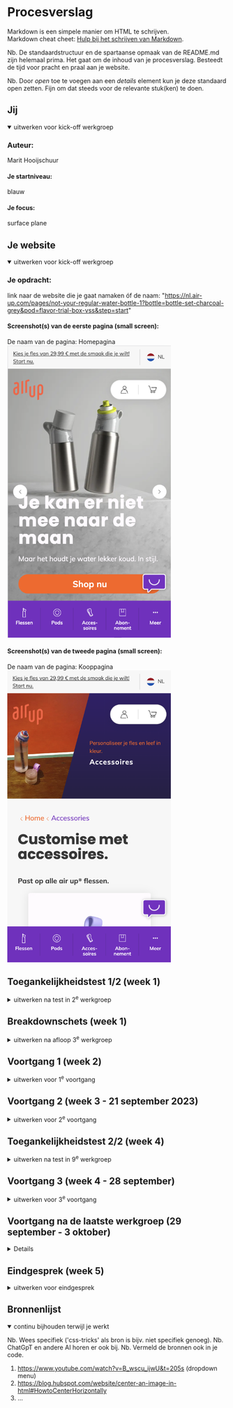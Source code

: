 # Procesverslag
Markdown is een simpele manier om HTML te schrijven.  
Markdown cheat cheet: [Hulp bij het schrijven van Markdown](https://github.com/adam-p/markdown-here/wiki/Markdown-Cheatsheet).

Nb. De standaardstructuur en de spartaanse opmaak van de README.md zijn helemaal prima. Het gaat om de inhoud van je procesverslag. Besteedt de tijd voor pracht en praal aan je website.

Nb. Door *open* toe te voegen aan een *details* element kun je deze standaard open zetten. Fijn om dat steeds voor de relevante stuk(ken) te doen.





## Jij

<details open>
  <summary>uitwerken voor kick-off werkgroep</summary>

  ### Auteur:
  Marit Hooijschuur

  #### Je startniveau:
  blauw

  #### Je focus:
  surface plane 
 
</details>





## Je website

<details open>
  <summary>uitwerken voor kick-off werkgroep</summary>

  ### Je opdracht:
  link naar de website die je gaat namaken óf de naam:
  "https://nl.air-up.com/pages/not-your-regular-water-bottle-1?bottle=bottle-set-charcoal-grey&pod=flavor-trial-box-vss&step=start"

  #### Screenshot(s) van de eerste pagina (small screen): 
  De naam van de pagina: Homepagina
  <img src="readme-images/homepage.png" width="375px" alt="afbeelding van de homepagina">

  #### Screenshot(s) van de tweede pagina (small screen):
  De naam van de pagina: Kooppagina
  <img src="readme-images/buypage.png" width="375px" alt="afbeelding van de kooppagina">
 
</details>



## Toegankelijkheidstest 1/2 (week 1)

<details>
  <summary>uitwerken na test in 2<sup>e</sup> werkgroep</summary>

  ### Bevindingen
  Lijst met je bevindingen die in de test naar voren kwamen:
<li>De screenreader praat snel.</li>
<li>Structuur is logisch van screenreader.</li>
<li>Belangrijk dat een website een duidelijke screenreader heeft.</li>
<li>De WCAG lijst bepaald niet of je website goed is of niet.</li>
<li>Er zijn veel dingen waar je mee rekening moet houden bij het maken van een website.</li>

  Spelen met de screenreader:
  is de structuur logisch? Geeft elk kopje goed aan wat er onder het kopje valt? Geeft elke link goed aan waar naartoe gelinkt wordt? --> De screenreader praat heel snel maar de structuur is wel logisch. Geeft duidelijk aan wat er geselecteerd is en vertelt ook hoe je bijvoorbeeld een knop kunt activeren. 

  WCAG checklist:
  <p>
  <img src="readme-images/WCAGpage1.png" width="375px" alt="afbeelding van pagina 1 WCAG">
  <img src="readme-images/WCAGpage2.png" width="375px" alt="afbeelding van pagina 2 WCAG">  
  <img src="readme-images/WCAGpage3.png" width="375px" alt="afbeelding van pagina 3 WCAG">  
  <img src="readme-images/WCAGpage4.png" width="375px" alt="afbeelding van pagina 4 WCAG">  
  <img src="readme-images/WCAGpage5.png" width="375px" alt="afbeelding van pagina 5 WCAG">
  </p>
</details>







## Breakdownschets (week 1)

<details>
  <summary>uitwerken na afloop 3<sup>e</sup> werkgroep</summary>
  Voordat ik begon aan het coderen, heb ik een breakdownschets gemaakt. Het geeft me een voorproefje van hoe ik alles moet coderen voordat ik aan de slag ga. Dit stappenplan helpt me georganiseerd te blijven en eventuele problemen vroeg te spotten. Kortom, het maken van een breakdownschets is super handig, zodat het overzichtelijk blijft en direct een basis is voor mijn site. 

  ### de hele pagina: 
  <img src="readme-images/breakdown1.png" width="375px" alt="breakdown van de hele pagina">
  <img src="readme-images/breakdown2.png" width="375px" alt="breakdown van de hele pagina">

  ### dynamisch deel (bijv menu): 
  <img src="readme-images/breakdown3.png" width="375px" alt="breakdown van een dynamisch deel">



</details>





## Voortgang 1 (week 2)

<details>
  <summary>uitwerken voor 1<sup>e</sup> voortgang</summary>

  ### Stand van zaken
  hier dit ging goed & dit was lastig (neem ook screenshots op van delen van je website en code)
  Ik was begonnen aan de homepagina van mijn site. Deze heb ik opgemaakt met sections. In een van de sections moet een dropdown menu komen. Ik had op het internet gezocht naar hoe dit moest en een tutorial gevolgd. Ik had precies alle stappen gevolgd maar bij mij werkte die niet zoals het hoort. Zie hieronder voor de screenshots van mijn code. Ik heb de code weggehaald en ben verder gaan werken aan de rest van de pagina. 

--> mijn drop down menu geprobeerd maar werkte niet + afbeeldingen 
  <img src="readme-images/DD1.png" width="375px" alt="probeerselDropDown">
  <img src="readme-images/DD2.png" width="375px" alt="probeerselDropDown">
  <img src="readme-images/DD3.png" width="375px" alt="probeerselDropDown">

Voor de rest verliep alles goed en als ik vragen had kon ik terecht bij de docent. 

  ### Agenda voor meeting (14 september 2023)
  Tijdens deze meeting ben ik samen met mijn groepje en de docent gaan zitten. Wij hebben de onderstaande agenda tijdens de werkgroepen niet echt gebruikt. 

  | student 1      | student 2          | student 3    | student 4        |
  | ---            | ---                | ---          | ---              |
  | dit bespreken  | en dit             | en ik dit    | en dan ik dat    |
  | en dat ook nog | dit als er tijd is | nog een punt | dit wil ik zeker |
  | ...            | ...                | ...          | ...              |


  ### Verslag van meeting
  Tijdens de eerste meeting met de docent en andere studenten heb ik de vragen van andere studenten
  bekeken en erachter komen hoe hun het oplossen. Dit was erg handig ook voor mij, omdat ik wellicht
  dezelfde problemen tegen ga komen. Daarna heb ik mijn eigen werk laten zien en een aantal vragen
  gesteld waarmee ik vast liep. Denk aan het maken van een dropdown. Ik kreeg te horen dat ik heel goed op weg was en gewoon zo door moest gaan!
Bevindingen tijdens meeting:
  - Goed opweg, gewoon zo door gaan.
  - Op sommige plekken wel nog gebruik van classes, maar dat is tot nu toe wel prima gebruikt, ofwel niet te veel. 
  - Het liefst de classes wel wegwerken. 


  ### Na afloop van meeting
  Na de meeting ben ik verder gaan werken. Ik kreeg te horen dat ik goed op weg was, dus ben lekker verder gaan werken. Ik ga nu de classes wegwerken, aangezien ik er daar nog aardig wat van in heb staan, die vervangen kunnen worden. Voor de rest werk ik verder en bereid ik me voor op het 2e voortganggesprek. 

</details>



## Voortgang 2 (week 3 - 21 september 2023)

<details>
  <summary>uitwerken voor 2<sup>e</sup> voortgang</summary>

  ### Stand van zaken
  Het gaat verrassend goed. Ben van plan na het weekend te beginnen aan mijn tweede site en de surface planes. Ook heb ik mijn feedback verwerkt, door de classes allemaal weg te hebben gewerkt. 


  ### Agenda voor meeting
  samen met je groepje opstellen. Wij hebben de onderstaande agenda tijdens de werkgroepen niet echt gebruikt. 

  | student 1      | student 2          | student 3    | student 4        |
  | ---            | ---                | ---          | ---              |
  | dit bespreken  | en dit             | en ik dit    | en dan ik dat    |
  | en dat ook nog | dit als er tijd is | nog een punt | dit wil ik zeker |
  | ...            | ...                | ...          | ...              |


  ### Verslag van meeting
  De grootste uitkomst van mijn feedback moment is dat ik beter voor responsive kon gaan dan voor de surface planes. Ik heb dus besloten om toch voor responsive te gaan. Voor de rest zag mijn site er goed uit. 


  ### Na afloop van meeting
  Na het feedbackmoment ben ik direct aan de slag gegaan met het afmaken van de mobiele versie van de site, zodat ik daarna kan beginnen aan het responsive maken van mijn site. 

</details>





## Toegankelijkheidstest 2/2 (week 4)

<details>
  <summary>uitwerken na test in 9<sup>e</sup> werkgroep</summary>
  Ik heb de test niet in de 9e werkgroep gemaakt, omdat ik en mijn maatje graag eerst nog wat meer content op onze site wilden hebben staan. We hebben samen in het weekend de test gedaan. 

  --> hier de test screenshots 
  WCAG checklist:
  <p>
  <img src="readme-images/WCAG2.1.png" width="375px" alt="afbeelding van pagina 1 WCAG">
  <img src="readme-images/WCAG2.2.png" width="375px" alt="afbeelding van pagina 2 WCAG">  
  <img src="readme-images/WCAG2.3.png" width="375px" alt="afbeelding van pagina 3 WCAG">  
  <img src="readme-images/WCAG2.4.png" width="375px" alt="afbeelding van pagina 4 WCAG">  
  <img src="readme-images/WCAG2.5.png" width="375px" alt="afbeelding van pagina 5 WCAG">
  </p>

  ### Bevindingen
  Lijst met je bevindingen die in de test naar voren kwamen (geef ook aan wat er verbeterd is):
--> hier de bevindingen
- afbeeldingen hebben betere beschrijving nodig.
- mijn website geeft af en toe fouten aan in de html pagina's, maar zonder geldige reden. Dit was in de les ook en toen vroeg ik het aan de studentasssistent. Die kwam er ook niet uit, maar wist ze wel weg te krijgen, maar nu komen de fouten weer terug. 
- Als ik mijn site verticaal maak op mobiel, werkt de navigatie niet. 
- video heeft nog geen alt.

Spelen met screenreader:
Ook heb ik nog extra getest of de screenreader op mijn site goed werkt. Als ik mijn voiceover aanzet, vertelt de screenreader netjes alles wat er op mijn pagina te vinden is. Ook begint de screenreader goed met de navigatie. Wel merk ik dat ik sommige afbeeldingen niet goed heb genoemd, waardoor het voor onduidelijkheid zal kunnen zorgen. Hierbij ga ik de alt dus aanpassen. Als ik op Command, Option, Control druk en met de pijlen naar boven en beneden ga, leest de screenreader alles netjes voor. 

</details>





## Voortgang 3 (week 4 - 28 september)

<details>
  <summary>uitwerken voor 3<sup>e</sup> voortgang</summary>

  ### Stand van zaken
  In de laatste les kwam ik aan met direct veel vragen. Ik moet een artikel maken op de accessoires pagina waarbij je de aantallen kan aanpassen door middel van - en +. Ik had gezocht op internet hoe dit moest maar kwam er niet uit. Na het gevraagd te hebben, heb ik voor het artikel van de accesoire met behulp van een form met fieldset het voor elkaar gekregen. 


  ### Agenda voor meeting
  samen met je groepje opstellen. Wij hebben de onderstaande agenda tijdens de werkgroepen niet echt gebruikt. 

  | student 1      | student 2          | student 3    | student 4        |
  | ---            | ---                | ---          | ---              |
  | dit bespreken  | en dit             | en ik dit    | en dan ik dat    |
  | en dat ook nog | dit als er tijd is | nog een punt | dit wil ik zeker |
  | ...            | ...                | ...          | ...              |


  ### Verslag van meeting
  Mijn belangrijkste vraag tijdens deze "meeting" was hoe ik mijn site responsive kan maken. Dit kan door middel van @media en dan het formaat naar keuze. Ook had ik plots 20+ fouten in mijn html pagina's. Ik had samen met de studentassistent ernaar gekeken, maar die zag niks verkeerds in mijn code en begreep er ook niks van. Ze heeft de fouten weggewerkt, maar de reden kon ze niet vinden. 
  <img src="readme-images/fouten.png" width="375px" alt="fouten_op_mijn_html_pagina's">


  ### Na afloop van meeting
  Na de meeting ben ik begonnen aan het responsive maken van mijn site. Het gaat bij mijn navigatie nogal wat stroef. Deze moet van onder aan de website naar bovenaan de website. Dat werkt wel, maar deze navigatie boven moet tussen 2 items komen die er standaard staan. Ik had het gevraagd en ik kreeg te horen dat ik moest spelen met de margin aan de linkerkant, zodat het goed uitlijnde, maar hier kom ik niet helemaal uit. 

</details>


## Voortgang na de laatste werkgroep (29 september - 3 oktober)

<details>

  ### Vrijdag 29 september 
  Vrijdag ben ik verder gaan werken aan mijn site. Ik begon met de main responsive te maken. Het lukte me na zelf proberen, vragen aan klasgenoten en zoeken op het internet nogsteeds niet. Mijn vader kwam me helpen, maar veel kennis over coderen heeft hij niet. Uiteindelijk na 3 uur te proberen, was het me gelukt. Ik heb de sections aangepast en heb een div moeten toevoegen, zodat ik de img en de div naast elkaar kan zetten. 
  
  Ook zit er ineens aan de rechterkant van mijn site een witte balk. Het lijkt wel een margin, maar er zit helemaal niks. De navigatiebalk onder is breder dan de main, maar de navigatiebalk is de goeie volledige breedte. Ik heb op internet gezocht naar de oorzaak, maar op veel antwoorden kwam ik niet. Ik las dat je de meta-name viewport moest aanpassen, maar dat helpt ook niet. Ook heb ik gespeeld met de marges en padding, maar niks blijkt te werken. Als ik de navigatie verwijder, zit de witte streep er ook nog. Het heeft te maken met de @media, want als ik die verwijder is het weg. Deze witte balk is tot nu toe alleen nog op mijn index pagina, maar ik denk dat zodra ik de @media ook toevoeg voor mijn 2e pagina, het daar op gebeurd. 
<img src="readme-images/wittebalk.png" width="375px" alt="witte_balk_op_mijn_pagina">


### Zaterdag 30 september en zondag 1 oktober
  In het weekend was ik erg druk met de deadline voor mijn andere schoolvak en ik had ook de hele dag tenniswedstrijden. Ik heb een lijstje gemaakt met alles wat ik maandag en dinsdag nog wil gaan doen:
  - Drop down maken homepagina
  - Artikel lus verbeteren
  - Micro annimatie maken
  - screenreader bevindingen verbeteren
  - website volledig responsive maken
  Ook heb ik in het weekend mijn volledige README geüpdate. 


### Maandag 2 oktober
Ik ben nu bezig met de drop down op de homepagina, ofwel de micro-annimatie. Ik heb een tutorial stap-voor-stap gevolgd en heb een drop down nu. Wel maakt deze drop down gebruik van divs en classes. Ik ga (als ik nog tijd heb) deze proberen weg te werken en de vormgeving aanpassen, zodat de stijl overeenkomt met die van de AirUp site.
<img src="readme-images/DDMenuEerst.png" width="375px" alt="dropdownmenu">
Ik wil wel dat het responsive blijft, dus dat de heading boven de dropdown komt. Dit heb ik gedaan door een div om de heading en drop down heen te plaatsen. 
<img src="readme-images/DDMenu.png" width="375px" alt="dropdownmenu_na_div">

Ik heb de html code en de css aangepast, zodat het voor mij duidelijker wordt, aangezien ik er niet heel veel van snapte tijdens de tutorial. De JavaScript van de drop down is mij nog niet helemaal duidelijk, dus die wil ik nog eens doornemen en daar annotaties bij toevoegen, zodat het voor mezelf wat duidelijker wordt. 

Ik heb annotaties geschreven bij scripts en ik begrijp het stukken beter. Wel heeft mijn drop down nog een regel zichtbaar als deze gesloten is, terwijl dit wel goed staat in de javascript. Ook heb ik geprobeerd de classes weg te werken, maar dan werkt de javascript niet meer, omdat ik die heb gemaakt met de classes. 

Door middel van display none aan te zetten op de tekst dacht ik het op te lossen, maar dan werkt de javascript niet meer. 

Verder ben ik bezig met het responsive maken van mijn eerste sections op beide pagina's. Ik had wat moeite met de clip-path op de eerste, maar dit is me uiteindelijk gelukt! Ik heb de volledige main van mijn eerste pagina responsive gekregen. Ook de footer is gelukt qua vormgeving en responsiveness. Ook heb ik samen met mijn vader lopen puzzelen hoe ik de navigatie het beste kan maken, zodat als het scherm groter wordt, de navigatiebalk de tekst niet overtreft. Na veel proberen is dit redelijk gelukt, maar ik zie nog wel ruimte voor verbetering qua vormgeving van de nav.

Ik ga als laatste voor vandaag de content van de tweede pagina toevoegen zodat ik die morgen kan vormgeven en responsive maken. 
Morgen is dus de laatste dag en dan ga ik werken aan:
- pagina 2 content vormgeving.
- pagina 2 responsive maken.
- navigatie mooi en responsive proberen te maken.
- code volledig checken.
- screenreader bevindingen aanpassen.


### Dinsdag 3 oktober
Voordat ik aan de slag ga met css voor mijn tweede pagina, ga ik de css goed sorteren, zodat ik alles uiteindelijk snel terug kan vinden. Om de opmaak voor de tweede pagina te maken, heb ik gebruik gemaakt van classes. Dit omdat ik op mijn eerste pagina bijvoorbeeld de tweede section heb, en die heb ik in css een grid gegeven. De tweede section op mijn tweede pagina, neemt dan ook die style aan. Dit moet niet, dus ik heb dit opgelost door classes te gebruiken. Ik neem aan dat dat mag, want tijdens de les toen ik vroeg hoe ik de tweede body background een andere kleur kreeg, ik ook een class aan de body moest geven. 




</details>


## Eindgesprek (week 5)

<details>
  <summary>uitwerken voor eindgesprek</summary>

  ### Je uitkomst - karakteristiek screenshots:
  <img src="readme-images/dummy-plaatje.jpg" width="375px" alt="uitomst opdracht 1">


  ### Dit ging goed/Heb ik geleerd: 
  Korte omschrijving met plaatjes

  <img src="readme-images/dummy-plaatje.jpg" width="375px" alt="top">


  ### Dit was lastig/Is niet gelukt:
  Korte omschrijving met plaatjes

  <img src="readme-images/dummy-plaatje.jpg" width="375px" alt="bummer">
</details>





## Bronnenlijst

<details open>
  <summary>continu bijhouden terwijl je werkt</summary>

  Nb. Wees specifiek ('css-tricks' als bron is bijv. niet specifiek genoeg). 
  Nb. ChatGpT en andere AI horen er ook bij.
  Nb. Vermeld de bronnen ook in je code.

  1. https://www.youtube.com/watch?v=B_wscu_ijwU&t=205s (dropdown menu)
  2. https://blog.hubspot.com/website/center-an-image-in-html#HowtoCenterHorizontally
  3. ...

</details>